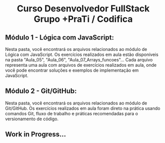 <div align="center">
  <h1>Curso Desenvolvedor FullStack Grupo +PraTi / Codifica</h1>
</div>

<strong><h2>Módulo 1 - Lógica com JavaScript:</h2></strong>
Nesta pasta, você encontrará os arquivos relacionados ao módulo de Lógica com JavaScript. Os exercícios realizados em aula estão disponíveis na pasta "Aula_05", "Aula_06",
"Aula_07_Arrays_funcoes"... Cada arquivo representa uma aula com arquivos de exercícios realizados em aula, onde você pode encontrar soluções e exemplos de implementação em JavaScript.

<strong><h2>Módulo 2 - Git/GitHub:</h2></strong>
Nesta pasta, você encontrará os arquivos relacionados ao módulo de Git/GitHub. Os exercícios realizados em aula foram direto na prática usando comandos Git, fluxo de trabalho e 
práticas recomendadas para o versionamento de código.

<h2>Work in Progress...</h2>
